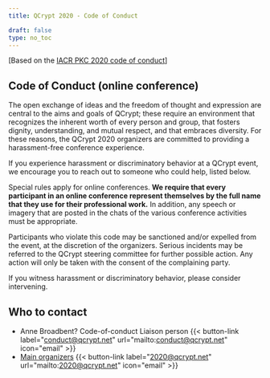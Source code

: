 ```yaml
---
title: QCrypt 2020 - Code of Conduct

draft: false
type: no_toc
---
```


[Based on the [IACR PKC 2020 code of conduct](https://pkc.iacr.org/2020/conduct.php)]

## Code of Conduct (online conference)
The open exchange of ideas and the freedom of thought and expression are central to the aims and goals of QCrypt; these require an environment that recognizes the inherent worth of every person and group, that fosters dignity, understanding, and mutual respect, and that embraces diversity. For these reasons, the QCrypt 2020 organizers are committed to providing a harassment-free conference experience.

If you experience harassment or discriminatory behavior at a QCrypt event, we encourage you to reach out to someone who could help, listed below.

Special rules apply for online conferences. **We require that every participant in an online conference represent themselves by the full name that they use for their professional work.** In addition, any speech or imagery that are posted in the chats of the various conference activities must be appropriate.

Participants who violate this code may be sanctioned and/or expelled from the event, at the discretion of the organizers. Serious incidents may be referred to the QCrypt steering committee for further possible action. Any action will only be taken with the consent of the complaining party.

If you witness harassment or discriminatory behavior, please consider intervening.

## Who to contact
- Anne Broadbent? Code-of-conduct Liaison person
{{< button-link label="conduct@qcrypt.net" url="mailto:conduct@qcrypt.net" icon="email" >}}
- [Main organizers](/team/#organizing-committee)
{{< button-link label="2020@qcrypt.net" url="mailto:2020@qcrypt.net" icon="email" >}}
